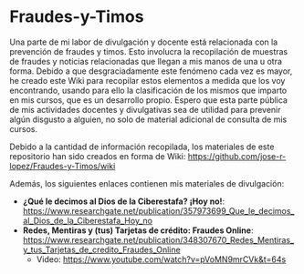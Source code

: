 # Fraudes-y-Timos

Una parte de mi labor de divulgación y docente está relacionada con la prevención de fraudes y timos. Esto involucra la recopilación de muestras de fraudes y noticias relacionadas que llegan a mis manos de una u otra forma. Debido a que desgraciadamente este fenómeno cada vez es mayor, he creado este Wiki para recopilar estos elementos a medida que los voy encontrando, usando para ello la clasificación de los mismos que imparto en mis cursos, que es un desarrollo propio. Espero que esta parte pública de mis actividades docentes y divulgativas sea de utilidad para prevenir algún disgusto a alguien, no solo de material adicional de consulta de mis cursos. 

Debido a la cantidad de información recopilada, los materiales de este repositorio han sido creados en forma de Wiki: https://github.com/jose-r-lopez/Fraudes-y-Timos/wiki

Además, los siguientes enlaces contienen mis materiales de divulgación:

- **¿Qué le decimos al Dios de la Ciberestafa? ¡Hoy no!**: https://www.researchgate.net/publication/357973699_Que_le_decimos_al_Dios_de_la_Ciberestafa_Hoy_no
- **Redes, Mentiras y (tus) Tarjetas de crédito: Fraudes Online**: https://www.researchgate.net/publication/348307670_Redes_Mentiras_y_tus_Tarjetas_de_credito_Fraudes_Online
    - Video: https://www.youtube.com/watch?v=pVoMN9mrCVk&t=64s

